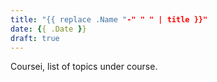 ```yaml
---
title: "{{ replace .Name "-" " " | title }}"
date: {{ .Date }}
draft: true
---
```


Coursei, list of topics under course.
